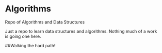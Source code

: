 # Algorithms
Repo of Algorithms and Data Structures

Just a repo to learn data structures and algorithms. Nothing much of a work is going one here.















##Walking the hard path!
